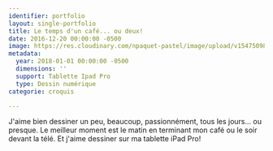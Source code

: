 ```yaml
---
identifier: portfolio
layout: single-portfolio
title: Le temps d'un café... ou deux!
date: 2016-12-20 00:00:00 -0500
image: https://res.cloudinary.com/npaquet-pastel/image/upload/v1547509898/Screenshot_20190114-171932.jpg
metadata:
  year: 2018-01-01 00:00:00 -0500
  dimensions: ''
  support: Tablette Ipad Pro
  type: Dessin numérique
categorie: croquis

---
```

J'aime bien dessiner un peu, beaucoup, passionnément, tous les jours... ou presque. Le meilleur moment est le matin en terminant mon café ou le soir devant la télé. Et j'aime dessiner sur ma tablette iPad Pro!